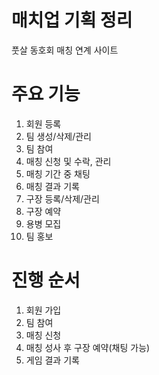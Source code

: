 # 매치업 기획 정리

풋살 동호회 매칭 연계 사이트

# 주요 기능

1. 회원 등록
2. 팀 생성/삭제/관리
3. 팀 참여
4. 매칭 신청 및 수락, 관리
5. 매칭 기간 중 채팅
6. 매칭 결과 기록
7. 구장 등록/삭제/관리
8. 구장 예약
9. 용병 모집
10. 팀 홍보

# 진행 순서

1. 회원 가입
2. 팀 참여
3. 매칭 신청
4. 매칭 성사 후 구장 예약(채팅 가능)
5. 게임 결과 기록
